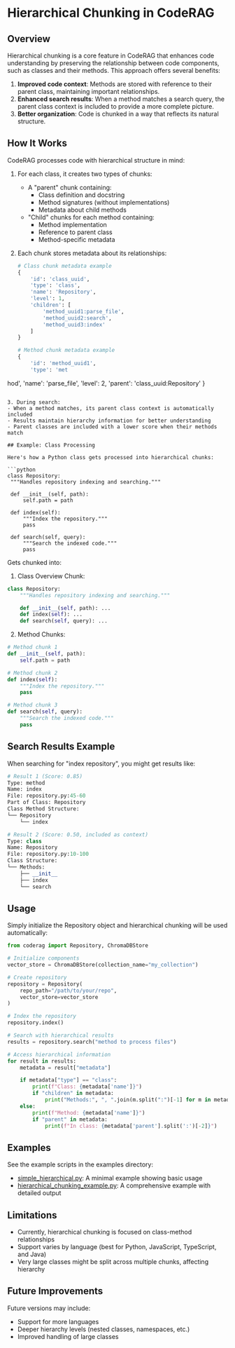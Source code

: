 # Hierarchical Chunking in CodeRAG

## Overview

Hierarchical chunking is a core feature in CodeRAG that enhances code understanding by preserving the relationship between code components, such as classes and their methods. This approach offers several benefits:

1. **Improved code context**: Methods are stored with reference to their parent class, maintaining important relationships.
2. **Enhanced search results**: When a method matches a search query, the parent class context is included to provide a more complete picture.
3. **Better organization**: Code is chunked in a way that reflects its natural structure.

## How It Works

CodeRAG processes code with hierarchical structure in mind:

1. For each class, it creates two types of chunks:

   - A "parent" chunk containing:
     - Class definition and docstring
     - Method signatures (without implementations)
     - Metadata about child methods
   - "Child" chunks for each method containing:
     - Method implementation
     - Reference to parent class
     - Method-specific metadata

2. Each chunk stores metadata about its relationships:

   ```python
   # Class chunk metadata example
   {
       'id': 'class_uuid',
       'type': 'class',
       'name': 'Repository',
       'level': 1,
       'children': [
           'method_uuid1:parse_file',
           'method_uuid2:search',
           'method_uuid3:index'
       ]
   }

   # Method chunk metadata example
   {
       'id': 'method_uuid1',
       'type': 'met
<!-- @import "[TOC]" {cmd="toc" depthFrom=1 depthTo=6 orderedList=false} -->
hod',
       'name': 'parse_file',
       'level': 2,
       'parent': 'class_uuid:Repository'
   }
   ```

3. During search:
   - When a method matches, its parent class context is automatically included
   - Results maintain hierarchy information for better understanding
   - Parent classes are included with a lower score when their methods match

## Example: Class Processing

Here's how a Python class gets processed into hierarchical chunks:

```python
class Repository:
    """Handles repository indexing and searching."""

    def __init__(self, path):
        self.path = path

    def index(self):
        """Index the repository."""
        pass

    def search(self, query):
        """Search the indexed code."""
        pass
```

Gets chunked into:

1. Class Overview Chunk:

```python
class Repository:
    """Handles repository indexing and searching."""

    def __init__(self, path): ...
    def index(self): ...
    def search(self, query): ...
```

2. Method Chunks:

```python
# Method chunk 1
def __init__(self, path):
    self.path = path

# Method chunk 2
def index(self):
    """Index the repository."""
    pass

# Method chunk 3
def search(self, query):
    """Search the indexed code."""
    pass
```

## Search Results Example

When searching for "index repository", you might get results like:

```python
# Result 1 (Score: 0.85)
Type: method
Name: index
File: repository.py:45-60
Part of Class: Repository
Class Method Structure:
└── Repository
    └── index

# Result 2 (Score: 0.50, included as context)
Type: class
Name: Repository
File: repository.py:10-100
Class Structure:
└── Methods:
    ├── __init__
    ├── index
    └── search
```

## Usage

Simply initialize the Repository object and hierarchical chunking will be used automatically:

```python
from coderag import Repository, ChromaDBStore

# Initialize components
vector_store = ChromaDBStore(collection_name="my_collection")

# Create repository
repository = Repository(
    repo_path="/path/to/your/repo",
    vector_store=vector_store
)

# Index the repository
repository.index()

# Search with hierarchical results
results = repository.search("method to process files")

# Access hierarchical information
for result in results:
    metadata = result["metadata"]

    if metadata["type"] == "class":
        print(f"Class: {metadata['name']}")
        if "children" in metadata:
            print("Methods:", ", ".join(m.split(":")[-1] for m in metadata["children"]))
    else:
        print(f"Method: {metadata['name']}")
        if "parent" in metadata:
            print(f"In class: {metadata['parent'].split(':')[-2]}")
```

## Examples

See the example scripts in the examples directory:

- [simple_hierarchical.py](../examples/simple_hierarchical.py): A minimal example showing basic usage
- [hierarchical_chunking_example.py](../examples/hierarchical_chunking_example.py): A comprehensive example with detailed output

## Limitations

- Currently, hierarchical chunking is focused on class-method relationships
- Support varies by language (best for Python, JavaScript, TypeScript, and Java)
- Very large classes might be split across multiple chunks, affecting hierarchy

## Future Improvements

Future versions may include:

- Support for more languages
- Deeper hierarchy levels (nested classes, namespaces, etc.)
- Improved handling of large classes
